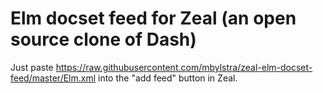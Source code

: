 # Elm docset feed for Zeal (an open source clone of Dash)

Just paste https://raw.githubusercontent.com/mbylstra/zeal-elm-docset-feed/master/Elm.xml into the "add feed" button in Zeal.
